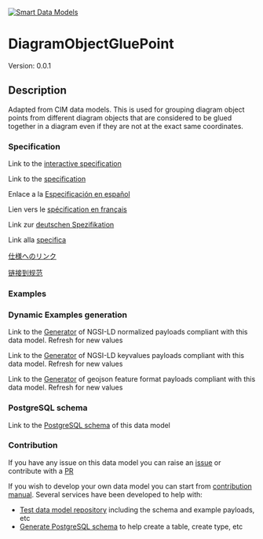 [![Smart Data Models](https://smartdatamodels.org/wp-content/uploads/2022/01/SmartDataModels_logo.png "Logo")](https://smartdatamodels.org)
# DiagramObjectGluePoint
Version: 0.0.1

## Description 

Adapted from CIM data models. This is used for grouping diagram object points from different diagram objects that are considered to be glued together in a diagram even if they are not at the exact same coordinates.
### Specification

Link to the [interactive specification](https://swagger.lab.fiware.org/?url=https://smart-data-models.github.io/dataModel.EnergyCIM/DiagramObjectGluePoint/swagger.yaml)

Link to the [specification](https://github.com/smart-data-models/dataModel.EnergyCIM/blob/master/DiagramObjectGluePoint/doc/spec.md)

Enlace a la [Especificación en español](https://github.com/smart-data-models/dataModel.EnergyCIM/blob/master/DiagramObjectGluePoint/doc/spec_ES.md)

Lien vers le [spécification en français](https://github.com/smart-data-models/dataModel.EnergyCIM/blob/master/DiagramObjectGluePoint/doc/spec_FR.md)

Link zur [deutschen Spezifikation](https://github.com/smart-data-models/dataModel.EnergyCIM/blob/master/DiagramObjectGluePoint/doc/spec_DE.md)

Link alla [specifica](https://github.com/smart-data-models/dataModel.EnergyCIM/blob/master/DiagramObjectGluePoint/doc/spec_IT.md)

[仕様へのリンク](https://github.com/smart-data-models/dataModel.EnergyCIM/blob/master/DiagramObjectGluePoint/doc/spec_JA.md)

[链接到规范](https://github.com/smart-data-models/dataModel.EnergyCIM/blob/master/DiagramObjectGluePoint/doc/spec_ZH.md)
### Examples
### Dynamic Examples generation

Link to the [Generator](https://smartdatamodels.org/extra/ngsi-ld_generator.php?schemaUrl=https://raw.githubusercontent.com/smart-data-models/dataModel.EnergyCIM/master/DiagramObjectGluePoint/schema.json&email=info@smartdatamodels.org) of NGSI-LD normalized payloads compliant with this data model. Refresh for new values

Link to the [Generator](https://smartdatamodels.org/extra/ngsi-ld_generator_keyvalues.php?schemaUrl=https://raw.githubusercontent.com/smart-data-models/dataModel.EnergyCIM/master/DiagramObjectGluePoint/schema.json&email=info@smartdatamodels.org) of NGSI-LD keyvalues payloads compliant with this data model. Refresh for new values

Link to the [Generator](https://smartdatamodels.org/extra/geojson_features_generator.php?schemaUrl=https://raw.githubusercontent.com/smart-data-models/dataModel.EnergyCIM/master/DiagramObjectGluePoint/schema.json&email=info@smartdatamodels.org) of geojson feature format payloads compliant with this data model. Refresh for new values
### PostgreSQL schema

Link to the [PostgreSQL schema](https://github.com/smart-data-models/dataModel.EnergyCIM/blob/master/DiagramObjectGluePoint/schema.sql) of this data model
### Contribution

 If you have any issue on this data model you can raise an [issue](https://github.com/smart-data-models/dataModel.EnergyCIM/issues)  or contribute with a [PR](https://github.com/smart-data-models/dataModel.EnergyCIM/pulls)

 If you wish to develop your own data model you can start from [contribution manual](https://bit.ly/contribution_manual). Several services have been developed to help with: 
 - [Test data model repository](https://smartdatamodels.org/index.php/data-models-contribution-api/) including the schema and example payloads, etc
 - [Generate PostgreSQL schema](https://smartdatamodels.org/index.php/sql-service/) to help create a table, create type, etc